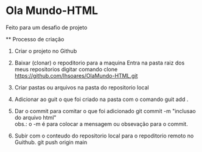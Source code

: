 # Ola Mundo-HTML
Feito para um desafio de projeto

** Processo de criação

1. Criar o projeto no Github
2. Baixar (clonar) o repoditorio para a maquina
	Entra na pasta raiz dos meus repositorios digitar comando
		clone https://github.com/lhsoares/OlaMundo-HTML.git
3. Criar pastas ou arquivos na pasta do repositorio local
4. Adicionar ao guit o que foi criado na pasta com o comando 
		guit add .   
	 	
5. Dar o commit para comitar o que foi adicionado
		git commit -m "inclusao do arquivo html"    
			obs.: o -m é para colocar a mensagem ou obsevação para o commit.
			
6. Subir com o conteudo do repositorio local para o repoditorio remoto no Guithub.
		git push origin main
	
